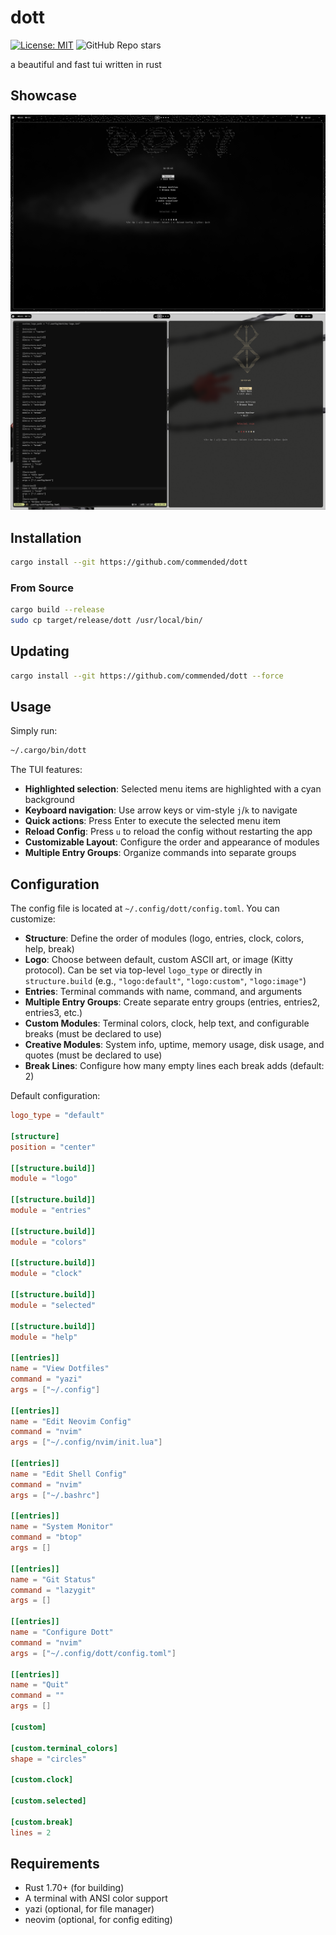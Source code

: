 # dott

[![License: MIT](https://img.shields.io/badge/License-MIT-white.svg)](https://opensource.org/licenses/MIT)
![GitHub Repo stars](https://img.shields.io/github/stars/commended/dott)

a beautiful and fast tui written in rust

## Showcase
![alt text](https://github.com/commended/dott/blob/main/showcase/dottshowcase1.png)
![alt text](https://github.com/commended/dott/blob/main/showcase/dottshowcase2.png)


## Installation

```bash
cargo install --git https://github.com/commended/dott
```

### From Source

```bash
cargo build --release
sudo cp target/release/dott /usr/local/bin/
```

## Updating

```bash
cargo install --git https://github.com/commended/dott --force
```

## Usage

Simply run:

```bash
~/.cargo/bin/dott
```

The TUI features:
- **Highlighted selection**: Selected menu items are highlighted with a cyan background
- **Keyboard navigation**: Use arrow keys or vim-style `j`/`k` to navigate
- **Quick actions**: Press Enter to execute the selected menu item
- **Reload Config**: Press `u` to reload the config without restarting the app
- **Customizable Layout**: Configure the order and appearance of modules
- **Multiple Entry Groups**: Organize commands into separate groups

## Configuration

The config file is located at `~/.config/dott/config.toml`. You can customize:

- **Structure**: Define the order of modules (logo, entries, clock, colors, help, break)
- **Logo**: Choose between default, custom ASCII art, or image (Kitty protocol). Can be set via top-level `logo_type` or directly in `structure.build` (e.g., `"logo:default"`, `"logo:custom"`, `"logo:image"`)
- **Entries**: Terminal commands with name, command, and arguments
- **Multiple Entry Groups**: Create separate entry groups (entries, entries2, entries3, etc.)
- **Custom Modules**: Terminal colors, clock, help text, and configurable breaks (must be declared to use)
- **Creative Modules**: System info, uptime, memory usage, disk usage, and quotes (must be declared to use)
- **Break Lines**: Configure how many empty lines each break adds (default: 2)

Default configuration:
```toml
logo_type = "default"

[structure]
position = "center"

[[structure.build]]
module = "logo"

[[structure.build]]
module = "entries"

[[structure.build]]
module = "colors"

[[structure.build]]
module = "clock"

[[structure.build]]
module = "selected"

[[structure.build]]
module = "help"

[[entries]]
name = "View Dotfiles"
command = "yazi"
args = ["~/.config"]

[[entries]]
name = "Edit Neovim Config"
command = "nvim"
args = ["~/.config/nvim/init.lua"]

[[entries]]
name = "Edit Shell Config"
command = "nvim"
args = ["~/.bashrc"]

[[entries]]
name = "System Monitor"
command = "btop"
args = []

[[entries]]
name = "Git Status"
command = "lazygit"
args = []

[[entries]]
name = "Configure Dott"
command = "nvim"
args = ["~/.config/dott/config.toml"]

[[entries]]
name = "Quit"
command = ""
args = []

[custom]

[custom.terminal_colors]
shape = "circles"

[custom.clock]

[custom.selected]

[custom.break]
lines = 2
```

## Requirements

- Rust 1.70+ (for building)
- A terminal with ANSI color support
- yazi (optional, for file manager)
- neovim (optional, for config editing)

